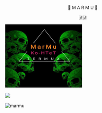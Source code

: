
<p align="center"> 🍁 M A R M U 🍁</p>
<p align="center"> 🇲🇲 </p>

<img src="IMG_20220104_230411_008.jpg" alt="hackerpro_logo" height="205" width="250"> 

[![](https://img.shields.io/badge/MARMU-BABY_DRAG0N-orange?style=for-the-badge&logoColor=red&labelColor=black)](https://github.com/B4BY-DG) 


![marmu](https://myoctocat.com/assets/images/base-octocat.svg)


<!--
**MarMu-BabyDragon/MarMu-BabyDragon** is a ✨ _special_ ✨ repository because its `README.md` (this file) appears on your GitHub profile.
You can click the Preview link to take a look at your changes.
--->
